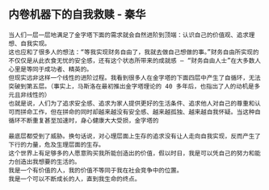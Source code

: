## 内卷机器下的自我救赎 - 秦华
	当人们一层一层地满足了金字塔下面的需求就会自然进阶到顶端：认识自己的价值观、追求理想、自我实现。
	这也应和了很多人的想法：“等我实现财务自由了，我就去做自己想做的事。”财务自由所实现的不仅仅是从此衣食无忧的安全感，还有这个状态所带来的成就感 — “财务自由人士”在大多数人心里是等同于成功者、精英的。
	但现实远非这样一个线性的进阶过程。我看到很多人在金字塔的下面四层中产生了自循环，无法突破到第五层。（事实上，马斯洛在最初推出金字塔理论的 40 多年后，也指出了人的动机是多元且非线性的）
	也就是说，人们为了追求安全感、追求为家人提供更好的生活条件、追求他人对自己的尊重和认可而拼命工作，但在拼命的同时却越来越没有安全感、越来越孤独、越来越自我怀疑。当这种自循环不断重复甚至加速时，身心健康大大受损，金字塔的
	
	最底层都受到了威胁。换句话说，对心理层面上生存的追求没有让人走向自我实现，反而产生了下行的力量，危及生理层面的生存。
	这个世界上有足够多的人愿意购买我所能创造出的价值，假以时日，我是可以凭自己的努力和能力创造出我想要的生活的。
	我是一个有价值的人，我的价值不等同于我在社会竞争中的位置。
	我是一个可以不断成长的人，直到我生命的终点。

